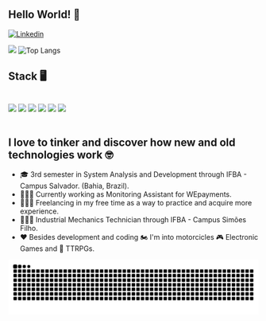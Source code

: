 ## Hello World! 👋

[![Linkedin](https://img.shields.io/badge/LinkedIn-0077B5?style=for-the-badge&logo=linkedin&logoColor=white)](https://www.linkedin.com/in/roberto-silva-barreto-9b3a48210/)

<div>
    <img height="180em" src="https://github-readme-stats.vercel.app/api?username=importRoberto&show_icons=true&theme=transparent&rank_icon=github"/>
    <img height="180em" src="https://github-readme-stats.vercel.app/api/top-langs/?username=importRoberto&layout=donut&size_weight=0.5&count_weight=0.5&theme=transparent" alt="Top Langs"/>
</div>

## Stack 🖥
<div style="display:inline_block"><br>
	<img src="https://img.shields.io/badge/git-%23F05033.svg?style=for-the-badge&logo=git&logoColor=white"/>
	<img src="https://img.shields.io/badge/HTML5-E34F26?style=for-the-badge&logo=html5&logoColor=white"/>
	<img src="https://img.shields.io/badge/CSS3-1572B6?style=for-the-badge&logo=css3&logoColor=white"/>
	<img src="https://img.shields.io/badge/JavaScript-F7DF1E?style=for-the-badge&logo=javascript&logoColor=black"/>
	<img src="https://img.shields.io/badge/C-00599C?style=for-the-badge&logo=c&logoColor=white"/>
	<img src="https://img.shields.io/badge/python-3670A0?style=for-the-badge&logo=python&logoColor=ffdd54"/>
</div><br>

## I love to tinker and discover how new and old technologies work 🤓
<section>
  
- 🎓 3rd semester in System Analysis and Development through IFBA - Campus Salvador. (Bahia, Brazil).
- 👨🏽‍💼 Currently working as Monitoring Assistant for WEpayments.
- 👨🏽‍💻 Freelancing in my free time as a way to practice and acquire more experience.
- 👨🏽‍🔧 Industrial Mechanics Technician through IFBA - Campus Simões Filho.
- ❤ Besides development and coding 🏍 I'm into motorcicles 🎮 Electronic Games and 🐲 TTRPGs.
  
</section>

<picture>
  <source media="(prefers-color-scheme: dark)" srcset="https://raw.githubusercontent.com/importRoberto/importRoberto/output/github-contribution-grid-snake-dark.svg">
  <source media="(prefers-color-scheme: light)" srcset="https://raw.githubusercontent.com/importRoberto/importRoberto/output/github-contribution-grid-snake.svg">
  <img alt="github contribution grid snake animation" src="https://raw.githubusercontent.com/importRoberto/importRoberto/output/github-contribution-grid-snake.svg">
</picture>
